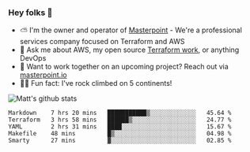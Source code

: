 

### Hey folks 👋

- ⛅️ I'm the owner and operator of [Masterpoint](https://masterpoint.io) - We're a professional services company focused on Terraform and AWS
- 💬 Ask me about AWS, my open source [Terraform work](https://github.com/masterpointio?q=terraform&type=&language=hcl), or anything DevOps
- 🔨 Want to work together on an upcoming project? Reach out via [masterpoint.io](https://masterpoint.io)
- 🧗‍♂️ Fun fact: I've rock climbed on 5 continents! 


![Matt's github stats](https://github-readme-stats.vercel.app/api?username=Gowiem&count_private=true&theme=cobalt&show_icons=true)

<!--START_SECTION:waka-->
```text
Markdown    7 hrs 20 mins   ███████████▒░░░░░░░░░░░░░   45.64 % 
Terraform   3 hrs 58 mins   ██████▒░░░░░░░░░░░░░░░░░░   24.77 % 
YAML        2 hrs 31 mins   ████░░░░░░░░░░░░░░░░░░░░░   15.67 % 
Makefile    48 mins         █▒░░░░░░░░░░░░░░░░░░░░░░░   04.98 % 
Smarty      27 mins         ▓░░░░░░░░░░░░░░░░░░░░░░░░   02.85 % 
```
<!--END_SECTION:waka-->
